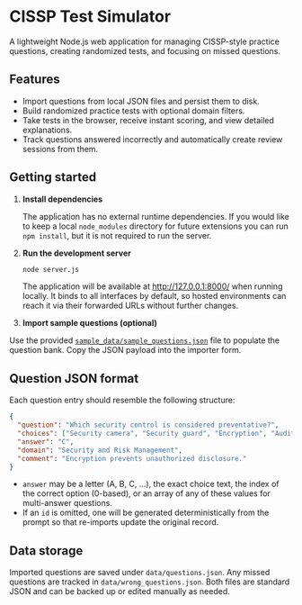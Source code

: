 # CISSP Test Simulator

A lightweight Node.js web application for managing CISSP-style practice questions, creating randomized tests, and focusing on missed questions.

## Features

- Import questions from local JSON files and persist them to disk.
- Build randomized practice tests with optional domain filters.
- Take tests in the browser, receive instant scoring, and view detailed explanations.
- Track questions answered incorrectly and automatically create review sessions from them.

## Getting started

1. **Install dependencies**

   The application has no external runtime dependencies. If you would like to keep a local `node_modules` directory for future extensions you can run `npm install`, but it is not required to run the server.

2. **Run the development server**

   ```bash
   node server.js
   ```

   The application will be available at <http://127.0.0.1:8000/> when running locally.
   It binds to all interfaces by default, so hosted environments can reach it via their forwarded URLs without further changes.

3. **Import sample questions (optional)**

Use the provided [`sample_data/sample_questions.json`](sample_data/sample_questions.json) file to populate the question bank. Copy the JSON payload into the importer form.

## Question JSON format

Each question entry should resemble the following structure:

```json
{
  "question": "Which security control is considered preventative?",
  "choices": ["Security camera", "Security guard", "Encryption", "Audit log"],
  "answer": "C",
  "domain": "Security and Risk Management",
  "comment": "Encryption prevents unauthorized disclosure."
}
```

- `answer` may be a letter (A, B, C, ...), the exact choice text, the index of the correct option (0-based), or an array of any of these values for multi-answer questions.
- If an `id` is omitted, one will be generated deterministically from the prompt so that re-imports update the original record.

## Data storage

Imported questions are saved under `data/questions.json`. Any missed questions are tracked in `data/wrong_questions.json`. Both files are standard JSON and can be backed up or edited manually as needed.
